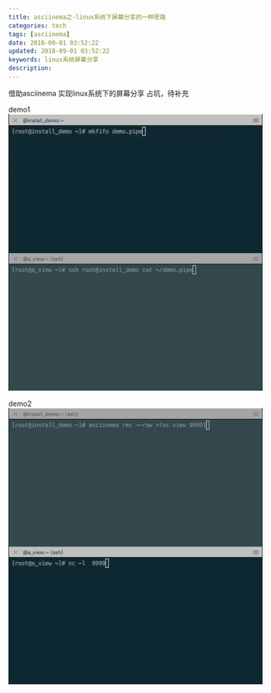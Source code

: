 ```yaml
---
title: asciinema之-linux系统下屏幕分享的一种思路
categories: tech
tags: [asciinema]
date: 2018-09-01 03:52:22
updated: 2018-09-01 03:52:22
keywords: linux系统屏幕分享
description:
---
```


借助asciinema 实现linux系统下的屏幕分享
占坑，待补充

<!-- more -->

demo1
![demo1](../../assets/images/asciinema/demo1.gif)

demo2
![demo2](../../assets/images/asciinema/demo2.gif)